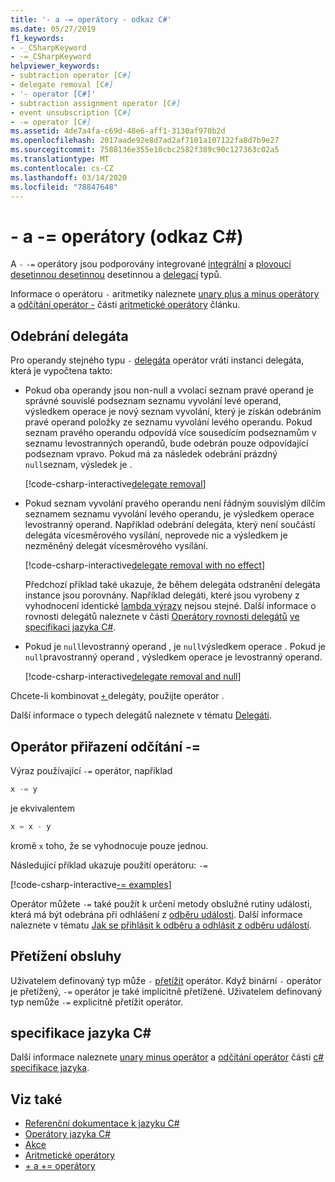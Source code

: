 ```yaml
---
title: '- a -= operátory - odkaz C#'
ms.date: 05/27/2019
f1_keywords:
- -_CSharpKeyword
- -=_CSharpKeyword
helpviewer_keywords:
- subtraction operator [C#]
- delegate removal [C#]
- '- operator [C#]'
- subtraction assignment operator [C#]
- event unsubscription [C#]
- -= operator [C#]
ms.assetid: 4de7a4fa-c69d-48e6-aff1-3130af970b2d
ms.openlocfilehash: 2017aade92e8d7ad2af7101a107122fa8d7b9e27
ms.sourcegitcommit: 7588136e355e10cbc2582f389c90c127363c02a5
ms.translationtype: MT
ms.contentlocale: cs-CZ
ms.lasthandoff: 03/14/2020
ms.locfileid: "78847648"
---
```

# <a name="--and---operators-c-reference"></a>- a -= operátory (odkaz C#)

A `-` `-=` operátory jsou podporovány integrované [integrální](../builtin-types/integral-numeric-types.md) a [plovoucí desetinnou desetinnou](../builtin-types/floating-point-numeric-types.md) desetinnou a [delegací](../builtin-types/reference-types.md#the-delegate-type) typů.

Informace o operátoru `-` aritmetiky naleznete [unary plus a minus operátory](arithmetic-operators.md#unary-plus-and-minus-operators) a [odčítání operátor -](arithmetic-operators.md#subtraction-operator--) části [aritmetické operátory](arithmetic-operators.md) článku.

## <a name="delegate-removal"></a>Odebrání delegáta

Pro operandy stejného typu `-` [delegáta](../builtin-types/reference-types.md#the-delegate-type) operátor vrátí instanci delegáta, která je vypočtena takto:

- Pokud oba operandy jsou non-null a vvolací seznam pravé operand je správné souvislé podseznam seznamu vyvolání levé operand, výsledkem operace je nový seznam vyvolání, který je získán odebráním pravé operand položky ze seznamu vyvolání levého operandu. Pokud seznam pravého operandu odpovídá více sousedícím podseznamům v seznamu levostranných operandů, bude odebrán pouze odpovídající podseznam vpravo. Pokud má za následek odebrání prázdný `null`seznam, výsledek je .

  [!code-csharp-interactive[delegate removal](snippets/SubtractionOperator.cs#DelegateRemoval)]

- Pokud seznam vyvolání pravého operandu není řádným souvislým dílčím seznamem seznamu vyvolání levého operandu, je výsledkem operace levostranný operand. Například odebrání delegáta, který není součástí delegáta vícesměrového vysílání, neprovede nic a výsledkem je nezměněný delegát vícesměrového vysílání.

  [!code-csharp-interactive[delegate removal with no effect](snippets/SubtractionOperator.cs#DelegateRemovalNoChange)]

  Předchozí příklad také ukazuje, že během delegáta odstranění delegáta instance jsou porovnány. Například delegáti, které jsou vyrobeny z vyhodnocení identické [lambda výrazy](../../programming-guide/statements-expressions-operators/lambda-expressions.md) nejsou stejné. Další informace o rovnosti delegátů naleznete v části [Operátory rovnosti delegátů](~/_csharplang/spec/expressions.md#delegate-equality-operators) [ve specifikaci jazyka C#](~/_csharplang/spec/introduction.md).

- Pokud je `null`levostranný operand , je `null`výsledkem operace . Pokud je `null`pravostranný operand , výsledkem operace je levostranný operand.

  [!code-csharp-interactive[delegate removal and null](snippets/SubtractionOperator.cs#DelegateRemovalAndNull)]

Chcete-li kombinovat [ `+` ](addition-operator.md#delegate-combination)delegáty, použijte operátor .

Další informace o typech delegátů naleznete v tématu [Delegáti](../../programming-guide/delegates/index.md).

## <a name="subtraction-assignment-operator--"></a>Operátor přiřazení odčítání -=

Výraz používající `-=` operátor, například

```csharp
x -= y
```

je ekvivalentem

```csharp
x = x - y
```

kromě `x` toho, že se vyhodnocuje pouze jednou.

Následující příklad ukazuje použití operátoru: `-=`

[!code-csharp-interactive[-= examples](snippets/SubtractionOperator.cs#SubtractAndAssign)]

Operátor můžete `-=` také použít k určení metody obslužné rutiny události, která má být odebrána při odhlášení z [odběru události](../keywords/event.md). Další informace naleznete v tématu [Jak se přihlásit k odběru a odhlásit z odběru událostí](../../programming-guide/events/how-to-subscribe-to-and-unsubscribe-from-events.md).

## <a name="operator-overloadability"></a>Přetížení obsluhy

Uživatelem definovaný typ může `-` [přetížit](operator-overloading.md) operátor. Když binární `-` operátor je přetížený, `-=` operátor je také implicitně přetížené. Uživatelem definovaný typ nemůže `-=` explicitně přetížit operátor.

## <a name="c-language-specification"></a>specifikace jazyka C#

Další informace naleznete [unary minus operátor](~/_csharplang/spec/expressions.md#unary-minus-operator) a [odčítání operátor](~/_csharplang/spec/expressions.md#subtraction-operator) části [c# specifikace jazyka](~/_csharplang/spec/introduction.md).

## <a name="see-also"></a>Viz také

- [Referenční dokumentace k jazyku C#](../index.md)
- [Operátory jazyka C#](index.md)
- [Akce](../../programming-guide/events/index.md)
- [Aritmetické operátory](arithmetic-operators.md)
- [+ a += operátory](addition-operator.md)
